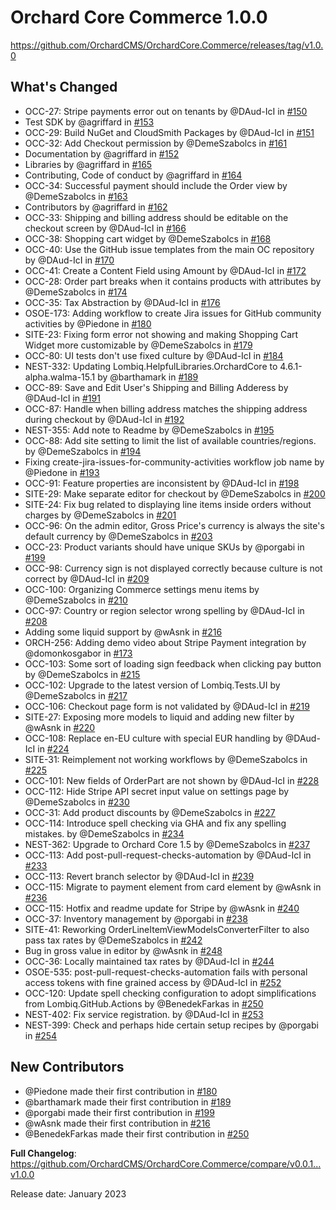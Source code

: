 # Orchard Core Commerce 1.0.0

<https://github.com/OrchardCMS/OrchardCore.Commerce/releases/tag/v1.0.0>

## What's Changed

- OCC-27: Stripe payments error out on tenants by @DAud-IcI in [#150](https://github.com/OrchardCMS/OrchardCore.Commerce/pull/150)
- Test SDK by @agriffard in [#153](https://github.com/OrchardCMS/OrchardCore.Commerce/pull/153)
- OCC-29: Build NuGet and CloudSmith Packages by @DAud-IcI in [#151](https://github.com/OrchardCMS/OrchardCore.Commerce/pull/151)
- OCC-32: Add Checkout permission by @DemeSzabolcs in [#161](https://github.com/OrchardCMS/OrchardCore.Commerce/pull/161)
- Documentation by @agriffard in [#152](https://github.com/OrchardCMS/OrchardCore.Commerce/pull/152)
- Libraries by @agriffard in [#165](https://github.com/OrchardCMS/OrchardCore.Commerce/pull/165)
- Contributing, Code of conduct by @agriffard in [#164](https://github.com/OrchardCMS/OrchardCore.Commerce/pull/164)
- OCC-34: Successful payment should include the Order view by @DemeSzabolcs in [#163](https://github.com/OrchardCMS/OrchardCore.Commerce/pull/163)
- Contributors by @agriffard in [#162](https://github.com/OrchardCMS/OrchardCore.Commerce/pull/162)
- OCC-33: Shipping and billing address should be editable on the checkout screen by @DAud-IcI in [#166](https://github.com/OrchardCMS/OrchardCore.Commerce/pull/166)
- OCC-38: Shopping cart widget by @DemeSzabolcs in [#168](https://github.com/OrchardCMS/OrchardCore.Commerce/pull/168)
- OCC-40: Use the GitHub issue templates from the main OC repository by @DAud-IcI in [#170](https://github.com/OrchardCMS/OrchardCore.Commerce/pull/170)
- OCC-41: Create a Content Field using Amount by @DAud-IcI in [#172](https://github.com/OrchardCMS/OrchardCore.Commerce/pull/172)
- OCC-28: Order part breaks when it contains products with attributes by @DemeSzabolcs in [#174](https://github.com/OrchardCMS/OrchardCore.Commerce/pull/174)
- OCC-35: Tax Abstraction by @DAud-IcI in [#176](https://github.com/OrchardCMS/OrchardCore.Commerce/pull/176)
- OSOE-173: Adding workflow to create Jira issues for GitHub community activities by @Piedone in [#180](https://github.com/OrchardCMS/OrchardCore.Commerce/pull/180)
- SITE-23: Fixing form error not showing and making Shopping Cart Widget more customizable by @DemeSzabolcs in [#179](https://github.com/OrchardCMS/OrchardCore.Commerce/pull/179)
- OCC-80: UI tests don't use fixed culture by @DAud-IcI in [#184](https://github.com/OrchardCMS/OrchardCore.Commerce/pull/184)
- NEST-332: Updating Lombiq.HelpfulLibraries.OrchardCore to 4.6.1-alpha.walma-15.1 by @barthamark in [#189](https://github.com/OrchardCMS/OrchardCore.Commerce/pull/189)
- OCC-89: Save and Edit User's Shipping and Billing Adderess by @DAud-IcI in [#191](https://github.com/OrchardCMS/OrchardCore.Commerce/pull/191)
- OCC-87: Handle when billing address matches the shipping address during checkout by @DAud-IcI in [#192](https://github.com/OrchardCMS/OrchardCore.Commerce/pull/192)
- NEST-355: Add note to Readme by @DemeSzabolcs in [#195](https://github.com/OrchardCMS/OrchardCore.Commerce/pull/195)
- OCC-88: Add site setting to limit the list of available countries/regions. by @DemeSzabolcs in [#194](https://github.com/OrchardCMS/OrchardCore.Commerce/pull/194)
- Fixing create-jira-issues-for-community-activities workflow job name by @Piedone in [#193](https://github.com/OrchardCMS/OrchardCore.Commerce/pull/193)
- OCC-91: Feature properties are inconsistent by @DAud-IcI in [#198](https://github.com/OrchardCMS/OrchardCore.Commerce/pull/198)
- SITE-29: Make separate editor for checkout by @DemeSzabolcs in [#200](https://github.com/OrchardCMS/OrchardCore.Commerce/pull/200)
- SITE-24: Fix bug related to displaying line items inside orders without charges by @DemeSzabolcs in [#201](https://github.com/OrchardCMS/OrchardCore.Commerce/pull/201)
- OCC-96: On the admin editor, Gross Price's currency is always the site's default currency by @DemeSzabolcs in [#203](https://github.com/OrchardCMS/OrchardCore.Commerce/pull/203)
- OCC-23: Product variants should have unique SKUs by @porgabi in [#199](https://github.com/OrchardCMS/OrchardCore.Commerce/pull/199)
- OCC-98: Currency sign is not displayed correctly because culture is not correct by @DAud-IcI in [#209](https://github.com/OrchardCMS/OrchardCore.Commerce/pull/209)
- OCC-100: Organizing Commerce settings menu items by @DemeSzabolcs in [#210](https://github.com/OrchardCMS/OrchardCore.Commerce/pull/210)
- OCC-97: Country or region selector wrong spelling by @DAud-IcI in [#208](https://github.com/OrchardCMS/OrchardCore.Commerce/pull/208)
- Adding some liquid support by @wAsnk in [#216](https://github.com/OrchardCMS/OrchardCore.Commerce/pull/216)
- ORCH-256: Adding demo video about Stripe Payment integration by @domonkosgabor in [#173](https://github.com/OrchardCMS/OrchardCore.Commerce/pull/173)
- OCC-103: Some sort of loading sign feedback when clicking pay button by @DemeSzabolcs in [#215](https://github.com/OrchardCMS/OrchardCore.Commerce/pull/215)
- OCC-102: Upgrade to the latest version of Lombiq.Tests.UI by @DemeSzabolcs in [#217](https://github.com/OrchardCMS/OrchardCore.Commerce/pull/217)
- OCC-106: Checkout page form is not validated by @DAud-IcI in [#219](https://github.com/OrchardCMS/OrchardCore.Commerce/pull/219)
- SITE-27: Exposing more models to liquid and adding new filter by @wAsnk in [#220](https://github.com/OrchardCMS/OrchardCore.Commerce/pull/220)
- OCC-108: Replace en-EU culture with special EUR handling by @DAud-IcI in [#224](https://github.com/OrchardCMS/OrchardCore.Commerce/pull/224)
- SITE-31: Reimplement not working workflows by @DemeSzabolcs in [#225](https://github.com/OrchardCMS/OrchardCore.Commerce/pull/225)
- OCC-101: New fields of OrderPart are not shown by @DAud-IcI in [#228](https://github.com/OrchardCMS/OrchardCore.Commerce/pull/228)
- OCC-112: Hide Stripe API secret input value on settings page by @DemeSzabolcs in [#230](https://github.com/OrchardCMS/OrchardCore.Commerce/pull/230)
- OCC-31: Add product discounts by @DemeSzabolcs in [#227](https://github.com/OrchardCMS/OrchardCore.Commerce/pull/227)
- OCC-114: Introduce spell checking via GHA and fix any spelling mistakes. by @DemeSzabolcs in [#234](https://github.com/OrchardCMS/OrchardCore.Commerce/pull/234)
- NEST-362: Upgrade to Orchard Core 1.5 by @DemeSzabolcs in [#237](https://github.com/OrchardCMS/OrchardCore.Commerce/pull/237)
- OCC-113: Add post-pull-request-checks-automation by @DAud-IcI in [#233](https://github.com/OrchardCMS/OrchardCore.Commerce/pull/233)
- OCC-113: Revert branch selector by @DAud-IcI in [#239](https://github.com/OrchardCMS/OrchardCore.Commerce/pull/239)
- OCC-115: Migrate to payment element from card element by @wAsnk in [#236](https://github.com/OrchardCMS/OrchardCore.Commerce/pull/236)
- OCC-115: Hotfix and readme update for Stripe by @wAsnk in [#240](https://github.com/OrchardCMS/OrchardCore.Commerce/pull/240)
- OCC-37: Inventory management by @porgabi in [#238](https://github.com/OrchardCMS/OrchardCore.Commerce/pull/238)
- SITE-41: Reworking OrderLineItemViewModelsConverterFilter to also pass tax rates by @DemeSzabolcs in [#242](https://github.com/OrchardCMS/OrchardCore.Commerce/pull/242)
- Bug in gross value in editor by @wAsnk in [#248](https://github.com/OrchardCMS/OrchardCore.Commerce/pull/248)
- OCC-36: Locally maintained tax rates by @DAud-IcI in [#244](https://github.com/OrchardCMS/OrchardCore.Commerce/pull/244)
- OSOE-535: post-pull-request-checks-automation fails with personal access tokens with fine grained access by @DAud-IcI in [#252](https://github.com/OrchardCMS/OrchardCore.Commerce/pull/252)
- OCC-120: Update spell checking configuration to adopt simplifications from Lombiq.GitHub.Actions by @BenedekFarkas in [#250](https://github.com/OrchardCMS/OrchardCore.Commerce/pull/250)
- NEST-402: Fix service registration. by @DAud-IcI in [#253](https://github.com/OrchardCMS/OrchardCore.Commerce/pull/253)
- NEST-399: Check and perhaps hide certain setup recipes by @porgabi in [#254](https://github.com/OrchardCMS/OrchardCore.Commerce/pull/254)

## New Contributors

- @Piedone made their first contribution in [#180](https://github.com/OrchardCMS/OrchardCore.Commerce/pull/180)
- @barthamark made their first contribution in [#189](https://github.com/OrchardCMS/OrchardCore.Commerce/pull/189)
- @porgabi made their first contribution in [#199](https://github.com/OrchardCMS/OrchardCore.Commerce/pull/199)
- @wAsnk made their first contribution in [#216](https://github.com/OrchardCMS/OrchardCore.Commerce/pull/216)
- @BenedekFarkas made their first contribution in [#250](https://github.com/OrchardCMS/OrchardCore.Commerce/pull/250)

**Full Changelog**: <https://github.com/OrchardCMS/OrchardCore.Commerce/compare/v0.0.1...v1.0.0>

Release date: January 2023
